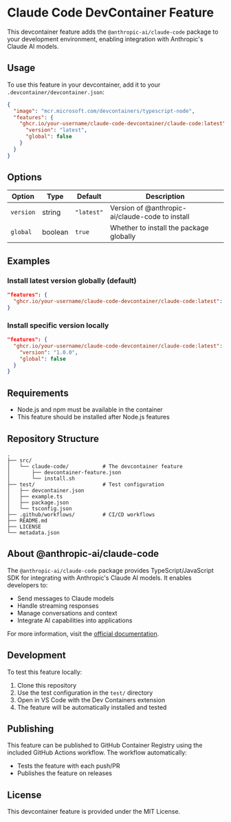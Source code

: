 # Claude Code DevContainer Feature

This devcontainer feature adds the `@anthropic-ai/claude-code` package to your development environment, enabling integration with Anthropic's Claude AI models.

## Usage

To use this feature in your devcontainer, add it to your `.devcontainer/devcontainer.json`:

```json
{
  "image": "mcr.microsoft.com/devcontainers/typescript-node",
  "features": {
    "ghcr.io/your-username/claude-code-devcontainer/claude-code:latest": {
      "version": "latest",
      "global": false
    }
  }
}
```

## Options

| Option    | Type    | Default    | Description                                     |
| --------- | ------- | ---------- | ----------------------------------------------- |
| `version` | string  | `"latest"` | Version of @anthropic-ai/claude-code to install |
| `global`  | boolean | `true`     | Whether to install the package globally         |

## Examples

### Install latest version globally (default)

```json
"features": {
  "ghcr.io/your-username/claude-code-devcontainer/claude-code:latest": {}
}
```

### Install specific version locally

```json
"features": {
  "ghcr.io/your-username/claude-code-devcontainer/claude-code:latest": {
    "version": "1.0.0",
    "global": false
  }
}
```

## Requirements

- Node.js and npm must be available in the container
- This feature should be installed after Node.js features

## Repository Structure

```
.
├── src/
│   └── claude-code/           # The devcontainer feature
│       ├── devcontainer-feature.json
│       └── install.sh
├── test/                      # Test configuration
│   ├── devcontainer.json
│   ├── example.ts
│   ├── package.json
│   └── tsconfig.json
├── .github/workflows/         # CI/CD workflows
├── README.md
├── LICENSE
└── metadata.json
```

## About @anthropic-ai/claude-code

The `@anthropic-ai/claude-code` package provides TypeScript/JavaScript SDK for integrating with Anthropic's Claude AI models. It enables developers to:

- Send messages to Claude models
- Handle streaming responses
- Manage conversations and context
- Integrate AI capabilities into applications

For more information, visit the [official documentation](https://github.com/anthropics/anthropic-sdk-typescript).

## Development

To test this feature locally:

1. Clone this repository
2. Use the test configuration in the `test/` directory
3. Open in VS Code with the Dev Containers extension
4. The feature will be automatically installed and tested

## Publishing

This feature can be published to GitHub Container Registry using the included GitHub Actions workflow. The workflow automatically:

- Tests the feature with each push/PR
- Publishes the feature on releases

## License

This devcontainer feature is provided under the MIT License.

